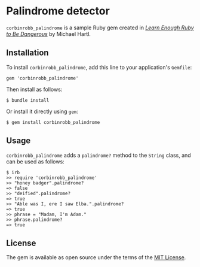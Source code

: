 # Palindrome detector

`corbinrobb_palindrome` is a sample Ruby gem created in [*Learn Enough Ruby to Be Dangerous*](https://www.learnenough.com/ruby-tutorial) by Michael Hartl.

## Installation

To install `corbinrobb_palindrome`, add this line to your application's `Gemfile`:

```
gem 'corbinrobb_palindrome'
```

Then install as follows:

```
$ bundle install
```

Or install it directly using `gem`:

```
$ gem install corbinrobb_palindrome
```

## Usage

`corbinrobb_palindrome` adds a `palindrome?` method to the `String` class, and can be used as follows:

```
$ irb
>> require 'corbinrobb_palindrome'
>> "honey badger".palindrome?
=> false
>> "deified".palindrome?
=> true
>> "Able was I, ere I saw Elba.".palindrome?
=> true
>> phrase = "Madam, I'm Adam."
>> phrase.palindrome?
=> true
```

## License

The gem is available as open source under the terms of the [MIT License](https://opensource.org/licenses/MIT).

